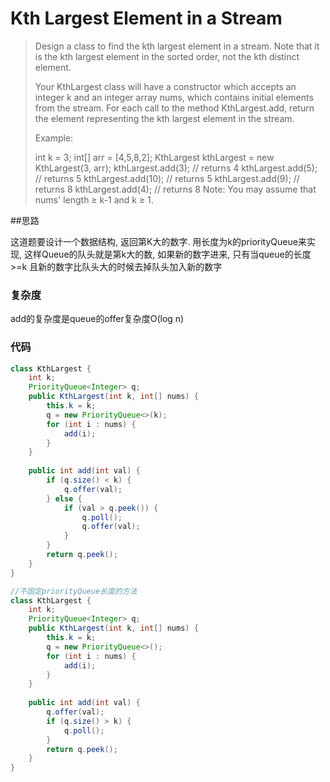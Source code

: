 # Kth Largest Element in a Stream

> Design a class to find the kth largest element in a stream. Note that it is the kth largest element in the sorted order, not the kth distinct element.
> 
> Your KthLargest class will have a constructor which accepts an integer k and an integer array nums, which contains initial elements from the stream. For each call to the method KthLargest.add, return the element representing the kth largest element in the stream.
> 
> Example:
> 
> int k = 3;
> int[] arr = [4,5,8,2];
> KthLargest kthLargest = new KthLargest(3, arr);
> kthLargest.add(3);   // returns 4
> kthLargest.add(5);   // returns 5
> kthLargest.add(10);  // returns 5
> kthLargest.add(9);   // returns 8
> kthLargest.add(4);   // returns 8
> Note: 
> You may assume that nums' length ≥ k-1 and k ≥ 1.




##思路

这道题要设计一个数据结构, 返回第K大的数字.
用长度为k的priorityQueue来实现, 这样Queue的队头就是第k大的数, 如果新的数字进来, 只有当queue的长度>=k 且新的数字比队头大的时候去掉队头加入新的数字

### 复杂度
add的复杂度是queue的offer复杂度O(log n)

### 代码
```java
class KthLargest {
    int k;
    PriorityQueue<Integer> q;
    public KthLargest(int k, int[] nums) {
        this.k = k;
        q = new PriorityQueue<>(k);
        for (int i : nums) {
            add(i);
        }
    }
    
    public int add(int val) {
        if (q.size() < k) {
            q.offer(val);
        } else {
            if (val > q.peek()) {
                q.poll();
                q.offer(val);
            }
        }
        return q.peek();
    }
}

//不固定priorityQueue长度的方法
class KthLargest {
    int k;
    PriorityQueue<Integer> q;
    public KthLargest(int k, int[] nums) {
        this.k = k;
        q = new PriorityQueue<>();
        for (int i : nums) {
            add(i);
        }
    }
    
    public int add(int val) {
        q.offer(val);
        if (q.size() > k) {
            q.poll();
        }
        return q.peek();
    }
}

```